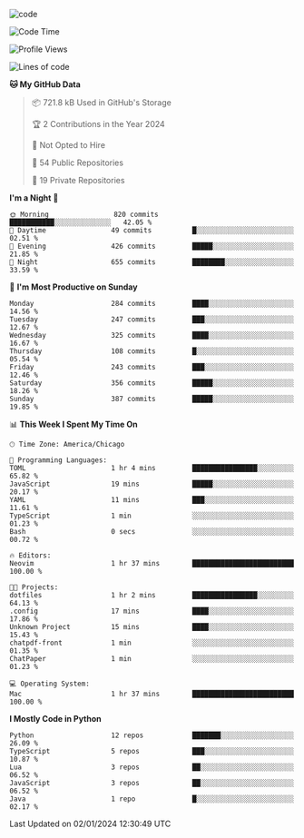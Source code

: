 
<!--
**liuyaanng/liuyaanng** is a ✨ _special_ ✨ repository because its `README.md` (this file) appears on your GitHub profile.

Here are some ideas to get you started:

- 🔭 I’m currently working on ...
- 🌱 I’m currently learning ...
- 👯 I’m looking to collaborate on ...
- 🤔 I’m looking for help with ...
- 💬 Ask me about ...
- 📫 How to reach me: ...
- 😄 Pronouns: ...
- ⚡ Fun fact: ...
-->


![code](https://cdn.jsdelivr.net/gh/liuyaanng/liuyaanng@1.0/code.gif) 

<!--START_SECTION:waka-->
![Code Time](http://img.shields.io/badge/Code%20Time-284%20hrs%2045%20mins-blue)

![Profile Views](http://img.shields.io/badge/Profile%20Views-0-blue)

![Lines of code](https://img.shields.io/badge/From%20Hello%20World%20I%27ve%20Written-17.3%20million%20lines%20of%20code-blue)

**🐱 My GitHub Data** 

> 📦 721.8 kB Used in GitHub's Storage 
 > 
> 🏆 2 Contributions in the Year 2024
 > 
> 🚫 Not Opted to Hire
 > 
> 📜 54 Public Repositories 
 > 
> 🔑 19 Private Repositories 
 > 
**I'm a Night 🦉** 

```text
🌞 Morning                820 commits         ███████████░░░░░░░░░░░░░░   42.05 % 
🌆 Daytime                49 commits          █░░░░░░░░░░░░░░░░░░░░░░░░   02.51 % 
🌃 Evening                426 commits         █████░░░░░░░░░░░░░░░░░░░░   21.85 % 
🌙 Night                  655 commits         ████████░░░░░░░░░░░░░░░░░   33.59 % 
```
📅 **I'm Most Productive on Sunday** 

```text
Monday                   284 commits         ████░░░░░░░░░░░░░░░░░░░░░   14.56 % 
Tuesday                  247 commits         ███░░░░░░░░░░░░░░░░░░░░░░   12.67 % 
Wednesday                325 commits         ████░░░░░░░░░░░░░░░░░░░░░   16.67 % 
Thursday                 108 commits         █░░░░░░░░░░░░░░░░░░░░░░░░   05.54 % 
Friday                   243 commits         ███░░░░░░░░░░░░░░░░░░░░░░   12.46 % 
Saturday                 356 commits         █████░░░░░░░░░░░░░░░░░░░░   18.26 % 
Sunday                   387 commits         █████░░░░░░░░░░░░░░░░░░░░   19.85 % 
```


📊 **This Week I Spent My Time On** 

```text
🕑︎ Time Zone: America/Chicago

💬 Programming Languages: 
TOML                     1 hr 4 mins         ████████████████░░░░░░░░░   65.82 % 
JavaScript               19 mins             █████░░░░░░░░░░░░░░░░░░░░   20.17 % 
YAML                     11 mins             ███░░░░░░░░░░░░░░░░░░░░░░   11.61 % 
TypeScript               1 min               ░░░░░░░░░░░░░░░░░░░░░░░░░   01.23 % 
Bash                     0 secs              ░░░░░░░░░░░░░░░░░░░░░░░░░   00.72 % 

🔥 Editors: 
Neovim                   1 hr 37 mins        █████████████████████████   100.00 % 

🐱‍💻 Projects: 
dotfiles                 1 hr 2 mins         ████████████████░░░░░░░░░   64.13 % 
.config                  17 mins             ████░░░░░░░░░░░░░░░░░░░░░   17.86 % 
Unknown Project          15 mins             ████░░░░░░░░░░░░░░░░░░░░░   15.43 % 
chatpdf-front            1 min               ░░░░░░░░░░░░░░░░░░░░░░░░░   01.35 % 
ChatPaper                1 min               ░░░░░░░░░░░░░░░░░░░░░░░░░   01.23 % 

💻 Operating System: 
Mac                      1 hr 37 mins        █████████████████████████   100.00 % 
```

**I Mostly Code in Python** 

```text
Python                   12 repos            ███████░░░░░░░░░░░░░░░░░░   26.09 % 
TypeScript               5 repos             ███░░░░░░░░░░░░░░░░░░░░░░   10.87 % 
Lua                      3 repos             ██░░░░░░░░░░░░░░░░░░░░░░░   06.52 % 
JavaScript               3 repos             ██░░░░░░░░░░░░░░░░░░░░░░░   06.52 % 
Java                     1 repo              █░░░░░░░░░░░░░░░░░░░░░░░░   02.17 % 
```




 Last Updated on 02/01/2024 12:30:49 UTC
<!--END_SECTION:waka-->
